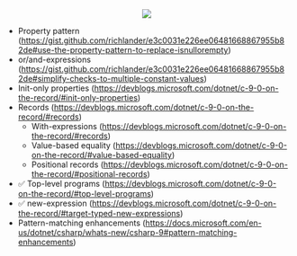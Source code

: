 <center>
  <img src="https://orly-appstore.herokuapp.com/generate?title=.NET%205%20%26%20C%23%209&top_text=Just%20the%20latest%20and%20greatest&author=Thomas%20Br%C3%BCggemann&image_code=6&theme=7&guide_text=A%20Hands-on%20Overview&guide_text_placement=bottom_right" />
</center>

- Property pattern (https://gist.github.com/richlander/e3c0031e226ee06481668867955b82de#use-the-property-pattern-to-replace-isnullorempty)
- or/and-expressions (https://gist.github.com/richlander/e3c0031e226ee06481668867955b82de#simplify-checks-to-multiple-constant-values)
- Init-only properties (https://devblogs.microsoft.com/dotnet/c-9-0-on-the-record/#init-only-properties)
- Records (https://devblogs.microsoft.com/dotnet/c-9-0-on-the-record/#records)
  - With-expressions (https://devblogs.microsoft.com/dotnet/c-9-0-on-the-record/#records)
  - Value-based equality (https://devblogs.microsoft.com/dotnet/c-9-0-on-the-record/#value-based-equality)
  - Positional records (https://devblogs.microsoft.com/dotnet/c-9-0-on-the-record/#positional-records)
- ✅ Top-level programs (https://devblogs.microsoft.com/dotnet/c-9-0-on-the-record/#top-level-programs)
- ✅ new-expression (https://devblogs.microsoft.com/dotnet/c-9-0-on-the-record/#target-typed-new-expressions)
- Pattern-matching enhancements (https://docs.microsoft.com/en-us/dotnet/csharp/whats-new/csharp-9#pattern-matching-enhancements)
